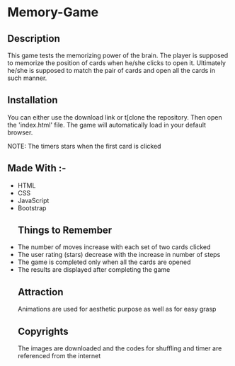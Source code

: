 # Memory-Game
<h2>Description</h2>
<p>This game tests the memorizing power of the brain. The player is supposed to memorize the position of cards when he/she clicks to open it. Ultimately he/she is supposed to match the pair of cards and open all the cards in such manner.</p>

<h2>Installation</h2>
<p>You can either use the download link or t[clone the repository. Then open the 'index.html' file. The game will automatically load in your default browser.</p>
<p>NOTE: The timers stars when the first card is clicked</p>

<h2>Made With :-</h2>
<ul>
<li>HTML</li>
<li>CSS</li>
<li>JavaScript</li>
<li>Bootstrap</li>

<h2>Things to Remember</h2>
<li>The number of moves increase with each set of two cards clicked</li>
<li>The user rating (stars) decrease with the increase in number of steps</li>
<li>The game is completed only when all the cards are opened</li>
<li>The results are displayed after completing the game</li>

<h2>Attraction</h2>
<p>Animations are used for aesthetic purpose as well as for easy grasp</p>

<h2>Copyrights</h2>
<p>The images are downloaded and the codes for shuffling and timer are referenced from the internet</p>
